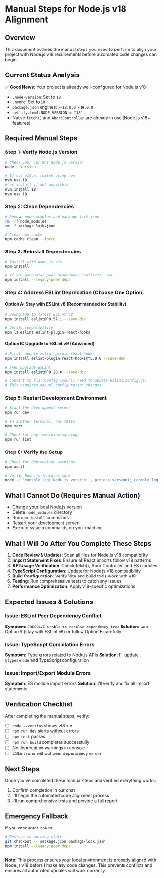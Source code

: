 # Manual Steps for Node.js v18 Alignment

## Overview
This document outlines the manual steps you need to perform to align your project with Node.js v18 requirements before automated code changes can begin.

## Current Status Analysis
✅ **Good News**: Your project is already well-configured for Node.js v18:
- `.node-version`: Set to `18`
- `.nvmrc`: Set to `18`
- `package.json` engines: `>=18.0.0 <19.0.0`
- `netlify.toml`: `NODE_VERSION = "18"`
- Native `fetch()` and `AbortController` are already in use (Node.js v18+ features)

## Required Manual Steps

### Step 1: Verify Node.js Version
```bash
# Check your current Node.js version
node --version

# If not v18.x, switch using nvm
nvm use 18
# or install if not available
nvm install 18
nvm use 18
```

### Step 2: Clean Dependencies
```bash
# Remove node_modules and package-lock.json
rm -rf node_modules
rm -f package-lock.json

# Clear npm cache
npm cache clean --force
```

### Step 3: Reinstall Dependencies
```bash
# Install with Node.js v18
npm install

# If you encounter peer dependency conflicts, use:
npm install --legacy-peer-deps
```

### Step 4: Address ESLint Deprecation (Choose One Option)

#### Option A: Stay with ESLint v8 (Recommended for Stability)
```bash
# Downgrade to latest ESLint v8
npm install eslint@^8.57.1 --save-dev

# Verify compatibility
npm ls eslint eslint-plugin-react-hooks
```

#### Option B: Upgrade to ESLint v9 (Advanced)
```bash
# First, update eslint-plugin-react-hooks
npm install eslint-plugin-react-hooks@^5.0.0 --save-dev

# Then upgrade ESLint
npm install eslint@^9.28.0 --save-dev

# Convert to flat config (you'll need to update eslint.config.js)
# This requires manual configuration changes
```

### Step 5: Restart Development Environment
```bash
# Start the development server
npm run dev

# In another terminal, run tests
npm test

# Check for any remaining warnings
npm run lint
```

### Step 6: Verify the Setup
```bash
# Check for deprecation warnings
npm audit

# Verify Node.js features work
node -e "console.log('Node.js version:', process.version); console.log('fetch available:', typeof fetch !== 'undefined');"
```

## What I Cannot Do (Requires Manual Action)
- Change your local Node.js version
- Delete `node_modules` directory
- Run `npm install` commands
- Restart your development server
- Execute system commands on your machine

## What I Will Do After You Complete These Steps
1. **Code Review & Updates**: Scan all files for Node.js v18 compatibility
2. **Import Statement Fixes**: Ensure all React imports follow v18 patterns
3. **API Usage Verification**: Check fetch(), AbortController, and ES modules
4. **TypeScript Configuration**: Update for Node.js v18 compatibility
5. **Build Configuration**: Verify Vite and build tools work with v18
6. **Testing**: Run comprehensive tests to catch any issues
7. **Performance Optimization**: Apply v18-specific optimizations

## Expected Issues & Solutions

### Issue: ESLint Peer Dependency Conflict
**Symptom**: `ERESOLVE unable to resolve dependency tree`
**Solution**: Use Option A (stay with ESLint v8) or follow Option B carefully

### Issue: TypeScript Compilation Errors
**Symptom**: Type errors related to Node.js APIs
**Solution**: I'll update `@types/node` and TypeScript configuration

### Issue: Import/Export Module Errors
**Symptom**: ES module import errors
**Solution**: I'll verify and fix all import statements

## Verification Checklist
After completing the manual steps, verify:
- [ ] `node --version` shows v18.x.x
- [ ] `npm run dev` starts without errors
- [ ] `npm test` passes
- [ ] `npm run build` completes successfully
- [ ] No deprecation warnings in console
- [ ] ESLint runs without peer dependency errors

## Next Steps
Once you've completed these manual steps and verified everything works:
1. Confirm completion in our chat
2. I'll begin the automated code alignment process
3. I'll run comprehensive tests and provide a full report

## Emergency Fallback
If you encounter issues:
```bash
# Restore to working state
git checkout -- package.json package-lock.json
npm install --legacy-peer-deps
```

---
**Note**: This process ensures your local environment is properly aligned with Node.js v18 before I make any code changes. This prevents conflicts and ensures all automated updates will work correctly.